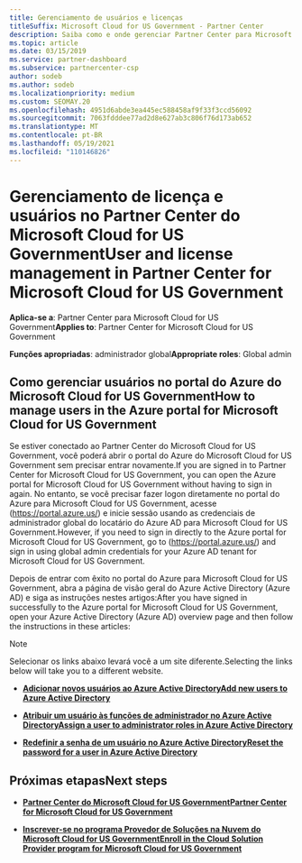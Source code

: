 ```yaml
---
title: Gerenciamento de usuários e licenças
titleSuffix: Microsoft Cloud for US Government - Partner Center
description: Saiba como e onde gerenciar Partner Center para Microsoft Cloud for US Government parceiros, clientes e licenças, bem como redefinições de senha.
ms.topic: article
ms.date: 03/15/2019
ms.service: partner-dashboard
ms.subservice: partnercenter-csp
author: sodeb
ms.author: sodeb
ms.localizationpriority: medium
ms.custom: SEOMAY.20
ms.openlocfilehash: 4951d6abde3ea445ec588458af9f33f3ccd56092
ms.sourcegitcommit: 7063fdddee77ad2d8e627ab3c806f76d173ab652
ms.translationtype: MT
ms.contentlocale: pt-BR
ms.lasthandoff: 05/19/2021
ms.locfileid: "110146826"
---
```

# <a name="user-and-license-management-in-partner-center-for-microsoft-cloud-for-us-government"></a><span data-ttu-id="06f7a-103">Gerenciamento de licença e usuários no Partner Center do Microsoft Cloud for US Government</span><span class="sxs-lookup"><span data-stu-id="06f7a-103">User and license management in Partner Center for Microsoft Cloud for US Government</span></span>

<span data-ttu-id="06f7a-104">**Aplica-se a**: Partner Center para Microsoft Cloud for US Government</span><span class="sxs-lookup"><span data-stu-id="06f7a-104">**Applies to**: Partner Center for Microsoft Cloud for US Government</span></span>

<span data-ttu-id="06f7a-105">**Funções apropriadas**: administrador global</span><span class="sxs-lookup"><span data-stu-id="06f7a-105">**Appropriate roles**: Global admin</span></span>

## <a name="how-to-manage-users-in-the-azure-portal-for-microsoft-cloud-for-us-government"></a><span data-ttu-id="06f7a-106">Como gerenciar usuários no portal do Azure do Microsoft Cloud for US Government</span><span class="sxs-lookup"><span data-stu-id="06f7a-106">How to manage users in the Azure portal for Microsoft Cloud for US Government</span></span>

<span data-ttu-id="06f7a-107">Se estiver conectado ao Partner Center do Microsoft Cloud for US Government, você poderá abrir o portal do Azure do Microsoft Cloud for US Government sem precisar entrar novamente.</span><span class="sxs-lookup"><span data-stu-id="06f7a-107">If you are signed in to Partner Center for Microsoft Cloud for US Government, you can open the Azure portal for Microsoft Cloud for US Government without having to sign in again.</span></span> <span data-ttu-id="06f7a-108">No entanto, se você precisar fazer logon diretamente no portal do Azure para Microsoft Cloud for US Government, acesse (https://portal.azure.us/) e inicie sessão usando as credenciais de administrador global do locatário do Azure AD para Microsoft Cloud for US Government.</span><span class="sxs-lookup"><span data-stu-id="06f7a-108">However, if you need to sign in directly to the Azure portal for Microsoft Cloud for US Government, go to (https://portal.azure.us/) and sign in using global admin credentials for your Azure AD tenant for Microsoft Cloud for US Government.</span></span>

<span data-ttu-id="06f7a-109">Depois de entrar com êxito no portal do Azure para Microsoft Cloud for US Government, abra a página de visão geral do Azure Active Directory (Azure AD) e siga as instruções nestes artigos:</span><span class="sxs-lookup"><span data-stu-id="06f7a-109">After you have signed in successfully to the Azure portal for Microsoft Cloud for US Government, open your Azure Active Directory (Azure AD) overview page and then follow the instructions in these articles:</span></span>

> [!NOTE]  
> <span data-ttu-id="06f7a-110">Selecionar os links abaixo levará você a um site diferente.</span><span class="sxs-lookup"><span data-stu-id="06f7a-110">Selecting the links below will take you to a different website.</span></span> 

-  [<span data-ttu-id="06f7a-111">**Adicionar novos usuários ao Azure Active Directory**</span><span class="sxs-lookup"><span data-stu-id="06f7a-111">**Add new users to Azure Active Directory**</span></span>](/azure/active-directory/active-directory-users-create-azure-portal)

-  [<span data-ttu-id="06f7a-112">**Atribuir um usuário às funções de administrador no Azure Active Directory**</span><span class="sxs-lookup"><span data-stu-id="06f7a-112">**Assign a user to administrator roles in Azure Active Directory**</span></span>](/azure/active-directory/active-directory-users-assign-role-azure-portal)

-  [<span data-ttu-id="06f7a-113">**Redefinir a senha de um usuário no Azure Active Directory**</span><span class="sxs-lookup"><span data-stu-id="06f7a-113">**Reset the password for a user in Azure Active Directory**</span></span>](/azure/active-directory/active-directory-users-reset-password-azure-portal)

## <a name="next-steps"></a><span data-ttu-id="06f7a-114">Próximas etapas</span><span class="sxs-lookup"><span data-stu-id="06f7a-114">Next steps</span></span>

-  [<span data-ttu-id="06f7a-115">**Partner Center do Microsoft Cloud for US Government**</span><span class="sxs-lookup"><span data-stu-id="06f7a-115">**Partner Center for Microsoft Cloud for US Government**</span></span>](partner-center-for-microsoft-us-govt-cloud.md)

-  [<span data-ttu-id="06f7a-116">**Inscrever-se no programa Provedor de Soluções na Nuvem do Microsoft Cloud for US Government**</span><span class="sxs-lookup"><span data-stu-id="06f7a-116">**Enroll in the Cloud Solution Provider program for Microsoft Cloud for US Government**</span></span>](enroll-in-csp-for-microsoft-us-govt-cloud.md)
